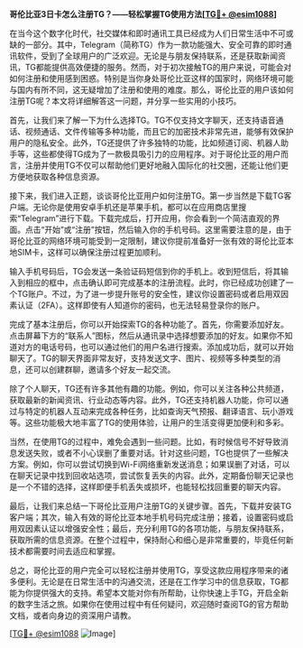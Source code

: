 **哥伦比亚3日卡怎么注册TG？——轻松掌握TG使用方法[[TG💪+ @esim1088](https://t.me/s/esim1088)]**

在当今这个数字化时代，社交媒体和即时通讯工具已经成为人们日常生活中不可或缺的一部分。其中，Telegram（简称TG）作为一款功能强大、安全可靠的即时通讯软件，受到了全球用户的广泛欢迎。无论是与朋友保持联系，还是获取新闻资讯，TG都能提供高效便捷的服务。然而，对于初次接触TG的用户来说，可能会对如何注册和使用感到困惑。特别是当你身处哥伦比亚这样的国家时，网络环境可能与国内有所不同，这无疑增加了注册和使用的难度。那么，哥伦比亚的用户该如何注册TG呢？本文将详细解答这一问题，并分享一些实用的小技巧。

首先，让我们来了解一下为什么选择TG。TG不仅支持文字聊天，还支持语音通话、视频通话、文件传输等多种功能，而且它的加密技术非常先进，能够有效保护用户的隐私安全。此外，TG还提供了许多独特的功能，比如频道订阅、机器人助手等，这些都使得TG成为了一款极具吸引力的应用程序。对于哥伦比亚的用户而言，注册并使用TG不仅可以帮助他们更好地融入国际化的社交圈，还能让他们更方便地获取各种信息资源。

接下来，我们进入正题，谈谈哥伦比亚用户如何注册TG。第一步当然是下载TG客户端。无论你是使用安卓手机还是苹果手机，都可以在应用商店里搜索“Telegram”进行下载。下载完成后，打开应用，你会看到一个简洁直观的界面。点击“开始”或“注册”按钮，然后输入你的手机号码。这里需要注意的是，由于哥伦比亚的网络环境可能受到一定限制，建议你提前准备好一张有效的哥伦比亚本地SIM卡，这样可以确保注册过程更加顺利。

输入手机号码后，TG会发送一条验证码短信到你的手机上。收到短信后，将其输入到相应的框中，点击确认即可完成基本的注册流程。此时，你已经成功创建了一个TG账户。不过，为了进一步提升账号的安全性，建议你设置密码或者启用双因素认证（2FA）。这样即使有人知道你的密码，也无法轻易登录你的账户。

完成了基本注册后，你可以开始探索TG的各种功能了。首先，你需要添加好友。点击屏幕下方的“联系人”图标，然后从通讯录中选择想要添加的好友。如果你不知道对方的电话号码，也可以通过他们的用户名进行搜索。添加成功后，就可以开始聊天了。TG的聊天界面非常友好，支持发送文字、图片、视频等多种类型的消息，还可以创建群聊，邀请多个好友一起交流。

除了个人聊天，TG还有许多其他有趣的功能。例如，你可以关注各种公共频道，获取最新的新闻资讯、行业动态等内容。此外，TG还支持机器人功能，你可以通过与特定的机器人互动来完成各种任务，比如查询天气预报、翻译语言、玩小游戏等。这些功能极大地丰富了TG的使用体验，让用户的生活变得更加便利和多彩。

当然，在使用TG的过程中，难免会遇到一些问题。比如，有时候信号不好导致消息发送失败，或者不小心误删了重要对话。针对这些问题，TG也提供了一些解决方案。例如，你可以尝试切换到Wi-Fi网络重新发送消息；如果误删了对话，可以在聊天记录中找到回收站选项，尝试恢复丢失的内容。此外，定期备份聊天记录也是一个不错的选择，这样即便手机丢失或损坏，也能轻松找回重要的聊天内容。

最后，让我们来总结一下哥伦比亚用户注册TG的关键步骤。首先，下载并安装TG客户端；其次，输入有效的哥伦比亚本地手机号码完成注册；接着，设置密码或启用双因素认证以增强安全性；最后，充分利用TG的各项功能，与朋友保持联系，获取所需的信息资源。在整个过程中，保持耐心和细心是非常重要的，毕竟任何新技术都需要时间去适应和掌握。

总之，哥伦比亚的用户完全可以轻松注册并使用TG，享受这款应用程序带来的诸多便利。无论是在日常生活中的沟通交流，还是在工作学习中的信息获取，TG都能为你提供强大的支持。希望本文能对你有所帮助，让你快速上手TG，开启全新的数字生活之旅。如果你在使用过程中有任何疑问，欢迎随时查阅TG的官方帮助文档，或者向身边的资深用户请教。

[[TG💪+ @esim1088](https://t.me/s/esim1088) ![Image](https://i.postimg.cc/4NQfJmqS/Snipaste-2025-05-13-00-14-12.png)]